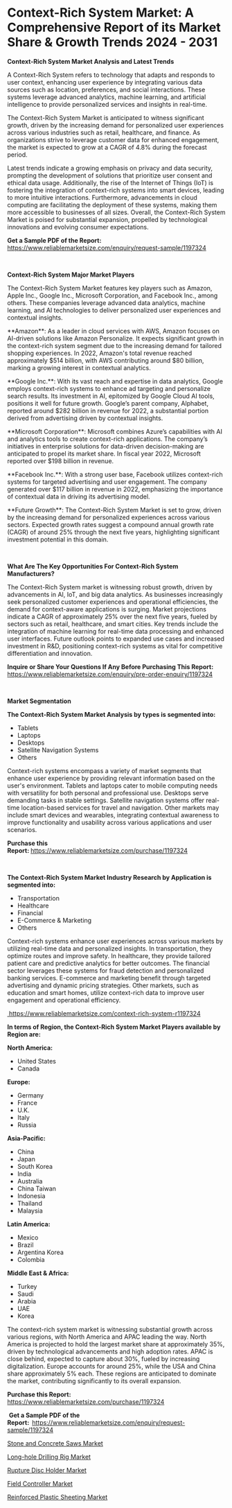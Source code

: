<p><h1>Context-Rich System Market: A Comprehensive Report of its Market Share & Growth Trends 2024 - 2031</h1></p><p><strong>Context-Rich System Market Analysis and Latest Trends</strong></p>
<p><p>A Context-Rich System refers to technology that adapts and responds to user context, enhancing user experience by integrating various data sources such as location, preferences, and social interactions. These systems leverage advanced analytics, machine learning, and artificial intelligence to provide personalized services and insights in real-time.</p><p>The Context-Rich System Market is anticipated to witness significant growth, driven by the increasing demand for personalized user experiences across various industries such as retail, healthcare, and finance. As organizations strive to leverage customer data for enhanced engagement, the market is expected to grow at a CAGR of 4.8% during the forecast period. </p><p>Latest trends indicate a growing emphasis on privacy and data security, prompting the development of solutions that prioritize user consent and ethical data usage. Additionally, the rise of the Internet of Things (IoT) is fostering the integration of context-rich systems into smart devices, leading to more intuitive interactions. Furthermore, advancements in cloud computing are facilitating the deployment of these systems, making them more accessible to businesses of all sizes. Overall, the Context-Rich System Market is poised for substantial expansion, propelled by technological innovations and evolving consumer expectations.</p></p>
<p><strong>Get a Sample PDF of the Report:&nbsp;</strong> <a href="https://www.reliablemarketsize.com/enquiry/request-sample/1197324?utm_campaign=1734&utm_medium=2&utm_source=Github&utm_content=ia&utm_term=16102024&utm_id=context-rich-system">https://www.reliablemarketsize.com/enquiry/request-sample/1197324</a></p>
<p>&nbsp;</p>
<p><strong>Context-Rich System Major Market Players</strong></p>
<p><p>The Context-Rich System Market features key players such as Amazon, Apple Inc., Google Inc., Microsoft Corporation, and Facebook Inc., among others. These companies leverage advanced data analytics, machine learning, and AI technologies to deliver personalized user experiences and contextual insights.</p><p>**Amazon**: As a leader in cloud services with AWS, Amazon focuses on AI-driven solutions like Amazon Personalize. It expects significant growth in the context-rich system segment due to the increasing demand for tailored shopping experiences. In 2022, Amazon's total revenue reached approximately $514 billion, with AWS contributing around $80 billion, marking a growing interest in contextual analytics.</p><p>**Google Inc.**: With its vast reach and expertise in data analytics, Google employs context-rich systems to enhance ad targeting and personalize search results. Its investment in AI, epitomized by Google Cloud AI tools, positions it well for future growth. Google’s parent company, Alphabet, reported around $282 billion in revenue for 2022, a substantial portion derived from advertising driven by contextual insights.</p><p>**Microsoft Corporation**: Microsoft combines Azure’s capabilities with AI and analytics tools to create context-rich applications. The company’s initiatives in enterprise solutions for data-driven decision-making are anticipated to propel its market share. In fiscal year 2022, Microsoft reported over $198 billion in revenue.</p><p>**Facebook Inc.**: With a strong user base, Facebook utilizes context-rich systems for targeted advertising and user engagement. The company generated over $117 billion in revenue in 2022, emphasizing the importance of contextual data in driving its advertising model.</p><p>**Future Growth**: The Context-Rich System Market is set to grow, driven by the increasing demand for personalized experiences across various sectors. Expected growth rates suggest a compound annual growth rate (CAGR) of around 25% through the next five years, highlighting significant investment potential in this domain.</p></p>
<p>&nbsp;</p>
<p><strong>What Are The Key Opportunities For Context-Rich System Manufacturers?</strong></p>
<p><p>The Context-Rich System market is witnessing robust growth, driven by advancements in AI, IoT, and big data analytics. As businesses increasingly seek personalized customer experiences and operational efficiencies, the demand for context-aware applications is surging. Market projections indicate a CAGR of approximately 25% over the next five years, fueled by sectors such as retail, healthcare, and smart cities. Key trends include the integration of machine learning for real-time data processing and enhanced user interfaces. Future outlook points to expanded use cases and increased investment in R&D, positioning context-rich systems as vital for competitive differentiation and innovation.</p></p>
<p><strong>Inquire or Share Your Questions If Any Before Purchasing This Report:</strong> <a href="https://www.reliablemarketsize.com/enquiry/pre-order-enquiry/1197324?utm_campaign=1734&utm_medium=2&utm_source=Github&utm_content=ia&utm_term=16102024&utm_id=context-rich-system">https://www.reliablemarketsize.com/enquiry/pre-order-enquiry/1197324</a></p>
<p>&nbsp;</p>
<p><strong>Market Segmentation</strong></p>
<p><strong>The Context-Rich System Market Analysis by types is segmented into:</strong></p>
<p><ul><li>Tablets</li><li>Laptops</li><li>Desktops</li><li>Satellite Navigation Systems</li><li>Others</li></ul></p>
<p><p>Context-rich systems encompass a variety of market segments that enhance user experience by providing relevant information based on the user's environment. Tablets and laptops cater to mobile computing needs with versatility for both personal and professional use. Desktops serve demanding tasks in stable settings. Satellite navigation systems offer real-time location-based services for travel and navigation. Other markets may include smart devices and wearables, integrating contextual awareness to improve functionality and usability across various applications and user scenarios.</p></p>
<p><strong>Purchase this Report:&nbsp;</strong><a href="https://www.reliablemarketsize.com/purchase/1197324?utm_campaign=1734&utm_medium=2&utm_source=Github&utm_content=ia&utm_term=16102024&utm_id=context-rich-system">https://www.reliablemarketsize.com/purchase/1197324</a></p>
<p>&nbsp;</p>
<p><strong>The Context-Rich System Market Industry Research by Application is segmented into:</strong></p>
<p><ul><li>Transportation</li><li>Healthcare</li><li>Financial</li><li>E-Commerce & Marketing</li><li>Others</li></ul></p>
<p><p>Context-rich systems enhance user experiences across various markets by utilizing real-time data and personalized insights. In transportation, they optimize routes and improve safety. In healthcare, they provide tailored patient care and predictive analytics for better outcomes. The financial sector leverages these systems for fraud detection and personalized banking services. E-commerce and marketing benefit through targeted advertising and dynamic pricing strategies. Other markets, such as education and smart homes, utilize context-rich data to improve user engagement and operational efficiency.</p></p>
<p><a href="https://www.reliablemarketsize.com/context-rich-system-r1197324?utm_campaign=1734&utm_medium=2&utm_source=Github&utm_content=ia&utm_term=16102024&utm_id=context-rich-system">&nbsp;https://www.reliablemarketsize.com/context-rich-system-r1197324</a></p>
<p><strong>In terms of Region, the Context-Rich System Market Players available by Region are:</strong></p>
<p>
    <p> <strong> North America: </strong>
        <ul>
            <li>United States</li>
            <li>Canada</li>
        </ul>
        </p> 
    <p> <strong> Europe: </strong>
        <ul>
            <li>Germany</li>
            <li>France</li>
            <li>U.K.</li>
            <li>Italy</li>
            <li>Russia</li>
        </ul>
        </p> 
    <p> <strong> Asia-Pacific: </strong>
        <ul>
            <li>China</li>
            <li>Japan</li>
            <li>South Korea</li>
            <li>India</li>
            <li>Australia</li>
            <li>China Taiwan</li>
            <li>Indonesia</li>
            <li>Thailand</li>
            <li>Malaysia</li>
        </ul>
        </p> 
    <p> <strong> Latin America: </strong>
        <ul>
            <li>Mexico</li>
            <li>Brazil</li>
            <li>Argentina Korea</li>
            <li>Colombia</li>
        </ul>
        </p> 
    <p> <strong> Middle East & Africa: </strong>
        <ul>
            <li>Turkey</li>
            <li>Saudi</li>
            <li>Arabia</li>
            <li>UAE</li>
            <li>Korea</li>
        </ul>
    </p>
    </p>
<p><p>The context-rich system market is witnessing substantial growth across various regions, with North America and APAC leading the way. North America is projected to hold the largest market share at approximately 35%, driven by technological advancements and high adoption rates. APAC is close behind, expected to capture about 30%, fueled by increasing digitalization. Europe accounts for around 25%, while the USA and China share approximately 5% each. These regions are anticipated to dominate the market, contributing significantly to its overall expansion.</p></p>
<p><strong>Purchase this Report: </strong><a href="https://www.reliablemarketsize.com/purchase/1197324?utm_campaign=1734&utm_medium=2&utm_source=Github&utm_content=ia&utm_term=16102024&utm_id=context-rich-system">https://www.reliablemarketsize.com/purchase/1197324</a></p>
<p>&nbsp;<strong>Get a Sample PDF of the Report:&nbsp;&nbsp;</strong><a href="https://www.reliablemarketsize.com/enquiry/request-sample/1197324?utm_campaign=1734&utm_medium=2&utm_source=Github&utm_content=ia&utm_term=16102024&utm_id=context-rich-system">https://www.reliablemarketsize.com/enquiry/request-sample/1197324</a></p>
<p><strong></strong></p>
<p><p><a href="https://www.linkedin.com/pulse/stone-concrete-saws-market-navigating-challenges-unlocking-rpt1c?trk=public_post_embed_feed-article-content&utm_campaign=1734&utm_medium=2&utm_source=Github&utm_content=ia&utm_term=16102024&utm_id=context-rich-system">Stone and Concrete Saws Market</a></p><p><a href="https://www.linkedin.com/pulse/long-hole-drilling-rig-market-research-report-exploring-size-qbzve?trk=public_post_embed_feed-article-content&utm_campaign=1734&utm_medium=2&utm_source=Github&utm_content=ia&utm_term=16102024&utm_id=context-rich-system">Long-hole Drilling Rig Market</a></p><p><a href="https://www.linkedin.com/pulse/insights-rupture-disc-holder-industry-market-financial-ayile?trk=public_post_embed_feed-article-content&utm_campaign=1734&utm_medium=2&utm_source=Github&utm_content=ia&utm_term=16102024&utm_id=context-rich-system">Rupture Disc Holder Market</a></p><p><a href="https://www.linkedin.com/pulse/emerging-opportunities-challenges-global-field-controller-rc2je?trk=public_post_embed_feed-article-content&utm_campaign=1734&utm_medium=2&utm_source=Github&utm_content=ia&utm_term=16102024&utm_id=context-rich-system">Field Controller Market</a></p><p><a href="https://www.linkedin.com/pulse/reinforced-plastic-sheeting-market-report-product-type-end-use-dfe6c?trk=public_post_embed_feed-article-content&utm_campaign=1734&utm_medium=2&utm_source=Github&utm_content=ia&utm_term=16102024&utm_id=context-rich-system">Reinforced Plastic Sheeting Market</a></p></p>